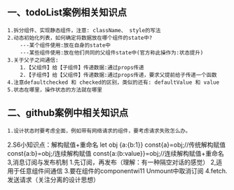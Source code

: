 ## 一、todoList案例相关知识点
    1.拆分组件、实现静态组件，注意: className、 style的写法
    2.动态初始化列表，如何确定将数据放在哪个组件的state中?
        ---某个组件使用:放在自身的state中
        ---某些组件使用:放在他们共同的父组件state中(官方称此操作为:状态提升)
    3.关于父子之间通信:
        1.【父组件】给【子组件】传递数据:通过props传递
        2.【子组件】给【父组件】传递数据:通过props传递，要求父提前给子传递一个函数
    4.注意defaultchecked 和 checked的区别，类似的还有: defaultValue 和 value
    5.状态在哪里，操作状态的方法就在哪里

## 二、github案例中相关知识点
    1.设计状态时要考虑全面，例如带有网络请求的组件，要考虑请求失败怎么办。
2.S6小知识点：解构赋值+重命名
let obj {a:{b:1}}
const{a}=obj;//传统解构赋值
const{a:b}=obj;/连续解构赋值
const{a:(b:value}}=obj;//连续解构赋值+重命名
3,消息订阅与发布机制
1.先订阅，再发布（理解：有一种隔空对话的感觉）
2,适用于任意组件间通信
3.要在组件的componentwi11 Unmount中取消订阅
4.fetch.发送请求（关注分离的设计思想）
